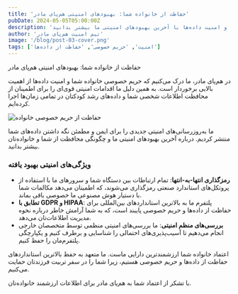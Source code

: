```yaml
---
title: 'حفاظت از خانواده شما: بهبودهای امنیتی هم‌پای مادر'
pubDate: 2024-05-05T05:00:00Z
description: 'درباره تعهد ما به حفاظت از حریم خصوصی خانواده شما و امنیت داده‌ها با آخرین بهبودهای امنیتی ما بیشتر بدانید.'
author: 'تیم امنیت هم‌پای مادر'
image: '/blog/post-03-cover.png'
tags: ['امنیت', 'حریم خصوصی', 'حفاظت از داده‌ها']
---
```


حفاظت از خانواده شما: بهبودهای امنیتی هم‌پای مادر

در هم‌پای مادر، ما درک می‌کنیم که حریم خصوصی خانواده شما و امنیت داده‌ها از اهمیت بالایی برخوردار است. به همین دلیل ما اقدامات امنیتی قوی‌ای را برای اطمینان از محافظت اطلاعات شخصی شما و داده‌های رشد کودکتان در تمامی زمان‌ها اجرا کرده‌ایم.

![حفاظت از حریم خصوصی خانواده](/blog/post-03.png)

ما به‌روزرسانی‌های امنیتی جدیدی را برای ایمن و مطمئن نگه داشتن داده‌های شما منتشر کردیم. درباره آخرین بهبودهای امنیتی ما و چگونگی محافظت از شما و خانواده‌تان بیشتر بدانید.

### ویژگی‌های امنیتی بهبود یافته

- **رمزگذاری انتها-به-انتها**: تمام ارتباطات بین دستگاه شما و سرورهای ما با استفاده از پروتکل‌های استاندارد صنعتی رمزگذاری می‌شوند، که اطمینان می‌دهد مکالمات شما با دستیار هوش مصنوعی ما خصوصی باقی بماند.
- **تطابق با GDPR و HIPAA**: پلتفرم ما به بالاترین استانداردهای بین‌المللی برای حفاظت از داده‌ها و حریم خصوصی پایبند است، که به شما آرامش خاطر درباره نحوه مدیریت اطلاعات‌تان می‌دهد.
- **بررسی‌های منظم امنیتی**: ما بررسی‌های امنیتی منظمی توسط متخصصان خارجی انجام می‌دهیم تا آسیب‌پذیری‌های احتمالی را شناسایی و برطرف کنیم و یکپارچگی پلتفرم‌مان را حفظ کنیم.

اعتماد خانواده شما ارزشمندترین دارایی ماست. ما متعهد به حفظ بالاترین استانداردهای حفاظت از داده‌ها و حریم خصوصی هستیم، زیرا شما را در سفر تربیت فرزندتان حمایت می‌کنیم.

با تشکر از اعتماد شما به هم‌پای مادر برای اطلاعات ارزشمند خانواده‌تان.